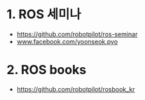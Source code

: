 # 1. ROS 세미나
- https://github.com/robotpilot/ros-seminar
- www.facebook.com/yoonseok.pyo

# 2. ROS books
- https://github.com/robotpilot/rosbook_kr
